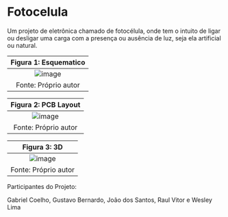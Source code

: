 # Fotocelula

Um projeto de eletrônica chamado de fotocélula, onde tem o intuito de ligar ou desligar uma carga com a presença ou ausência de luz, seja ela artificial ou natural.

|Figura 1: Esquematico|
|:---:|
|![image](https://user-images.githubusercontent.com/105087818/193639231-920811c3-f4a6-4111-baef-fb3a23b68c6f.png)|
|Fonte: Próprio autor|

|Figura 2: PCB Layout|
|:---:|
|![image](https://user-images.githubusercontent.com/111302603/197587431-5368d24f-c316-47f4-9562-9046ed481067.png)|
|Fonte: Próprio autor|

|Figura 3: 3D|
|:---:|
|![image](https://user-images.githubusercontent.com/111302603/196242345-0a65bdf0-c88e-4c99-93a7-afb5759c7b6e.png)|
|Fonte: Próprio autor|


Participantes do Projeto:

Gabriel Coelho,
Gustavo Bernardo,
João dos Santos,
Raul Vitor e
Wesley Lima
 
 

